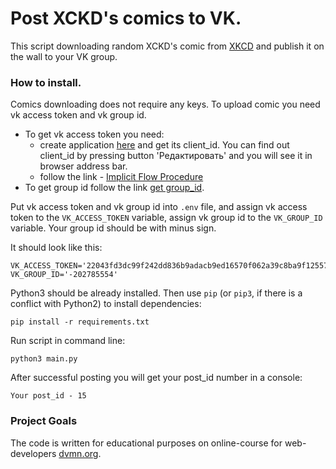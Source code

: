 # Post XCKD's comics to VK.
This script downloading random XCKD's comic from [XKCD](https://xkcd.com) and publish it on the wall to 
your VK group.

### How to install.


Comics downloading does not require any keys. To upload comic you need vk access token and vk group id.

 - To get vk access token you need:
    - create application [here](https://vk.com/dev) and get its client_id. You can find out client_id by pressing
      button 'Редактировать' and you will see it in browser address bar.
    - follow the link - [Implicit Flow Procedure](https://vk.com/dev/implicit_flow_user)
 - To get group id follow the link [get group_id](https://regvk.com/id/). 

Put vk access token and vk group id into `.env` file, and assign vk access token to the `VK_ACCESS_TOKEN` variable, 
assign vk group id to the `VK_GROUP_ID` variable. Your group id should be with minus sign.

It should look like this:

```
VK_ACCESS_TOKEN='22043fd3dc99f242dd836b9adacb9ed16570f062a39c8ba9f12557d8b0d18b0e8279a6d2abb0c5f8'
VK_GROUP_ID='-202785554'
```

Python3 should be already installed. 
Then use `pip` (or `pip3`, if there is a conflict with Python2) to install dependencies:
```
pip install -r requirements.txt
```

Run script in command line:
```
python3 main.py
```
After successful posting you will get your post_id number in a console:

```
Your post_id - 15
```

### Project Goals

The code is written for educational purposes on online-course for web-developers [dvmn.org](https://dvmn.org/).
